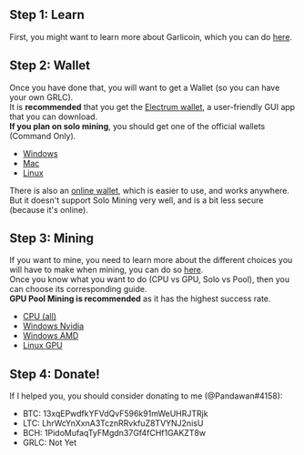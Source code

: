 ## Step 1: Learn
First, you might want to learn more about Garlicoin, which you can do [here](./what-is-garlicoin.html).  

## Step 2: Wallet
Once you have done that, you will want to get a Wallet (so you can have your own GRLC).  
It is **recommended** that you get the [Electrum wallet](./wallet-electrum.html), a user-friendly GUI app that you can download.  
**If you plan on solo mining**, you should get one of the official wallets (Command Only).  
- [Windows](./wallet-win.html)
- [Mac](./wallet-mac.html)
- [Linux](./wallet-nix.html)

There is also an [online wallet](https://breadbox.xyz), which is easier to use, and works anywhere. But it doesn't support Solo Mining very well, and is a bit less secure (because it's online).

## Step 3: Mining
If you want to mine, you need to learn more about the different choices you will have to make when mining, you can do so [here](./how-to-mine.html).  
Once you know what you want to do (CPU vs GPU, Solo vs Pool), then you can choose its corresponding guide.  
**GPU Pool Mining is recommended** as it has the highest success rate.
- [CPU (all)](./mining-cpu.html)
- [Windows Nvidia](./mining-win-nvidia.html)
- [Windows AMD](./mining-win-amd.html)
- [Linux GPU](./mining-nix-gpu.html)

## Step 4: Donate!
If I helped you, you should consider donating to me (@Pandawan#4158):

- BTC: 13xqEPwdfkYFVdQvF596k91mWeUHRJTRjk
- LTC: LhrWcYnXxnA3TcznRRvkfuZ8TVYNJ2nisU
- BCH: 1PidoMufaqTyFMgdn37Gf4fCHf1GAKZT8w
- GRLC: Not Yet